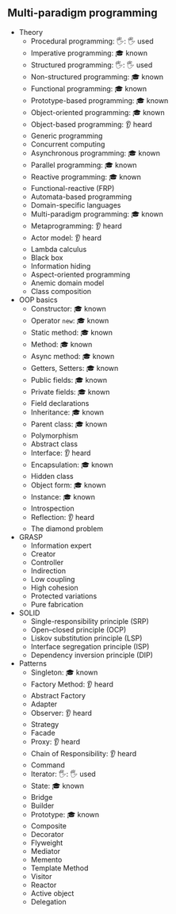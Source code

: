 ## Multi-paradigm programming

- Theory
  - Procedural programming: 🖐: 🖐️ used
  - Imperative programming: 🎓 known
  - Structured programming: 🖐: 🖐️ used
  - Non-structured programming: 🎓 known
  - Functional programming: 🎓 known
  - Prototype-based programming: 🎓 known
  - Object-oriented programming: 🎓 known
  - Object-based programming: 👂 heard
  - Generic programming
  - Concurrent computing
  - Asynchronous programming: 🎓 known
  - Parallel programming: 🎓 known
  - Reactive programming: 🎓 known
  - Functional-reactive (FRP)
  - Automata-based programming
  - Domain-specific languages
  - Multi-paradigm programming: 🎓 known
  - Metaprogramming: 👂 heard
  - Actor model: 👂 heard
  - Lambda calculus
  - Black box
  - Information hiding
  - Aspect-oriented programming
  - Anemic domain model
  - Class composition
- OOP basics
  - Constructor: 🎓 known
  - Operator `new`: 🎓 known
  - Static method: 🎓 known
  - Method: 🎓 known
  - Async method: 🎓 known
  - Getters, Setters: 🎓 known
  - Public fields: 🎓 known
  - Private fields: 🎓 known
  - Field declarations
  - Inheritance: 🎓 known
  - Parent class: 🎓 known
  - Polymorphism
  - Abstract class
  - Interface: 👂 heard
  - Encapsulation: 🎓 known
  - Hidden class
  - Object form: 🎓 known
  - Instance: 🎓 known
  - Introspection
  - Reflection: 👂 heard
  - The diamond problem
- GRASP
  - Information expert
  - Creator
  - Controller
  - Indirection
  - Low coupling
  - High cohesion
  - Protected variations
  - Pure fabrication
- SOLID
  - Single-responsibility principle (SRP)
  - Open–closed principle (OCP)
  - Liskov substitution principle (LSP)
  - Interface segregation principle (ISP)
  - Dependency inversion principle (DIP)
- Patterns
  - Singleton: 🎓 known
  - Factory Method: 👂 heard
  - Abstract Factory
  - Adapter
  - Observer: 👂 heard
  - Strategy
  - Facade
  - Proxy: 👂 heard
  - Chain of Responsibility: 👂 heard
  - Command
  - Iterator: 🖐: 🖐️ used
  - State: 🎓 known
  - Bridge
  - Builder
  - Prototype: 🎓 known
  - Composite
  - Decorator
  - Flyweight
  - Mediator
  - Memento
  - Template Method
  - Visitor
  - Reactor
  - Active object
  - Delegation
